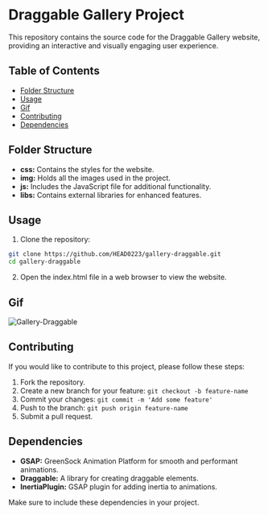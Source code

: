 # Draggable Gallery Project

This repository contains the source code for the Draggable Gallery website, providing an interactive and visually engaging user experience.

## Table of Contents

-  [Folder Structure](#folder-structure)
-  [Usage](#usage)
-  [Gif](#Gif)
-  [Contributing](#contributing)
-  [Dependencies](#dependencies)

## Folder Structure

-  **css:** Contains the styles for the website.
-  **img:** Holds all the images used in the project.
-  **js:** Includes the JavaScript file for additional functionality.
-  **libs:** Contains external libraries for enhanced features.

## Usage

1. Clone the repository:

```bash
git clone https://github.com/HEAD0223/gallery-draggable.git
cd gallery-draggable
```

2. Open the index.html file in a web browser to view the website.

## Gif

![Gallery-Draggable](./img/Gallery-Draggable.gif)

## Contributing

If you would like to contribute to this project, please follow these steps:

1. Fork the repository.
2. Create a new branch for your feature: `git checkout -b feature-name`
3. Commit your changes: `git commit -m 'Add some feature'`
4. Push to the branch: `git push origin feature-name`
5. Submit a pull request.

## Dependencies

-  **GSAP:** GreenSock Animation Platform for smooth and performant animations.
-  **Draggable:** A library for creating draggable elements.
-  **InertiaPlugin:** GSAP plugin for adding inertia to animations.

Make sure to include these dependencies in your project.
